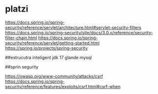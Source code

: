 # platzi
https://docs.spring.io/spring-security/reference/servlet/architecture.html#servlet-security-filters
https://docs.spring.io/spring-security/site/docs/3.0.x/reference/security-filter-chain.html
https://docs.spring.io/spring-security/reference/servlet/getting-started.html
https://spring.io/projects/spring-security


##estrucutra
inteligent
jdk 17
glande
mysql

##sprin segurity

https://owasp.org/www-community/attacks/csrf
https://docs.spring.io/spring-security/reference/features/exploits/csrf.html#csrf-when